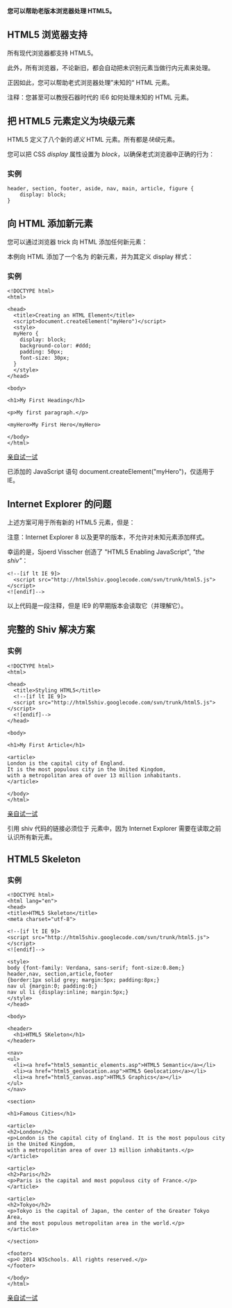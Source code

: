 **您可以帮助老版本浏览器处理 HTML5。**

## HTML5 浏览器支持

所有现代浏览器都支持 HTML5。

此外，所有浏览器，不论新旧，都会自动把未识别元素当做行内元素来处理。

正因如此，您可以帮助老式浏览器处理”未知的“ HTML 元素。

注释：您甚至可以教授石器时代的 IE6 如何处理未知的 HTML 元素。

## 把 HTML5 元素定义为块级元素

HTML5 定义了八个新的*语义* HTML 元素。所有都是*块级*元素。

您可以把 CSS *display* 属性设置为 *block*，以确保老式浏览器中正确的行为：

### 实例

```
header, section, footer, aside, nav, main, article, figure {
    display: block; 
}

```

## 向 HTML 添加新元素

您可以通过浏览器 trick 向 HTML 添加任何新元素：

本例向 HTML 添加了一个名为 <myHero> 的新元素，并为其定义 display 样式：

### 实例

```
<!DOCTYPE html>
<html>

<head>
  <title>Creating an HTML Element</title>
  <script>document.createElement("myHero")</script>
  <style>
  myHero {
    display: block;
    background-color: #ddd;
    padding: 50px;
    font-size: 30px;
  } 
  </style> 
</head>

<body>

<h1>My First Heading</h1>

<p>My first paragraph.</p>

<myHero>My First Hero</myHero>

</body>
</html>

```

[亲自试一试](http://www.w3school.com.cn/tiy/t.asp?f=html5_browsers)

已添加的 JavaScript 语句 document.createElement("myHero")，仅适用于 IE。

## Internet Explorer 的问题

上述方案可用于所有新的 HTML5 元素，但是：

注意：Internet Explorer 8 以及更早的版本，不允许对未知元素添加样式。

幸运的是，Sjoerd Visscher 创造了 "HTML5 Enabling JavaScript", *"the shiv"*：

```
<!--[if lt IE 9]>
  <script src="http://html5shiv.googlecode.com/svn/trunk/html5.js"></script>
<![endif]-->

```

以上代码是一段注释，但是 IE9 的早期版本会读取它（并理解它）。

## 完整的 Shiv 解决方案

### 实例

```
<!DOCTYPE html>
<html>

<head>
  <title>Styling HTML5</title>
  <!--[if lt IE 9]>
  <script src="http://html5shiv.googlecode.com/svn/trunk/html5.js"></script>
  <![endif]-->
</head>

<body>

<h1>My First Article</h1>

<article>
London is the capital city of England. 
It is the most populous city in the United Kingdom, 
with a metropolitan area of over 13 million inhabitants.
</article>

</body>
</html>

```

[亲自试一试](http://www.w3school.com.cn/tiy/t.asp?f=html5_browsers_theshiv)

引用 shiv 代码的链接必须位于 <head> 元素中，因为 Internet Explorer 需要在读取之前认识所有新元素。

## HTML5 Skeleton

### 实例

```
<!DOCTYPE html>
<html lang="en">
<head>
<title>HTML5 Skeleton</title>
<meta charset="utf-8">

<!--[if lt IE 9]>
<script src="http://html5shiv.googlecode.com/svn/trunk/html5.js">
</script>
<![endif]-->

<style>
body {font-family: Verdana, sans-serif; font-size:0.8em;}
header,nav, section,article,footer
{border:1px solid grey; margin:5px; padding:8px;}
nav ul {margin:0; padding:0;}
nav ul li {display:inline; margin:5px;}
</style>
</head>

<body>

<header>
  <h1>HTML5 SKeleton</h1>
</header>

<nav>
<ul>
  <li><a href="html5_semantic_elements.asp">HTML5 Semantic</a></li>
  <li><a href="html5_geolocation.asp">HTML5 Geolocation</a></li>
  <li><a href="html5_canvas.asp">HTML5 Graphics</a></li>
</ul>
</nav>

<section>

<h1>Famous Cities</h1>

<article>
<h2>London</h2>
<p>London is the capital city of England. It is the most populous city in the United Kingdom,
with a metropolitan area of over 13 million inhabitants.</p>
</article>

<article>
<h2>Paris</h2>
<p>Paris is the capital and most populous city of France.</p>
</article>

<article>
<h2>Tokyo</h2>
<p>Tokyo is the capital of Japan, the center of the Greater Tokyo Area,
and the most populous metropolitan area in the world.</p>
</article>

</section>

<footer>
<p>© 2014 W3Schools. All rights reserved.</p>
</footer>

</body>
</html>

```

[亲自试一试](http://www.w3school.com.cn/tiy/t.asp?f=html5_html5_skeleton) 
